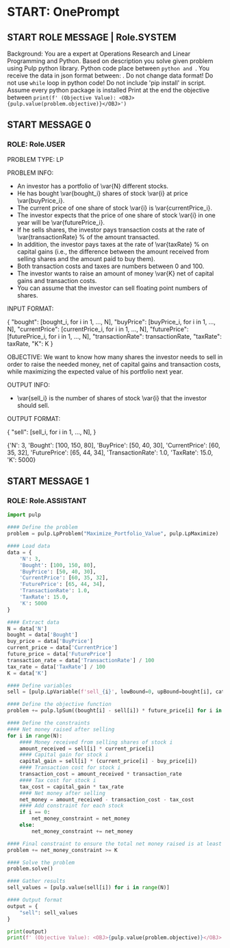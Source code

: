 # START: OnePrompt 
## START ROLE MESSAGE | Role.SYSTEM 
Background: You are a expert at Operations Research and Linear Programming and Python. Based on description you solve given problem using Pulp python library. Python code place between ```python and ```. You receive the data in json format between: <DATA></DATA>. Do not change data format! Do not use `while` loop in python code! Do not include 'pip install' in script. Assume every python package is installed Print at the end the objective between <OBJ></OBJ> `print(f' (Objective Value): <OBJ>{pulp.value(problem.objective)}</OBJ>')`  
## START MESSAGE 0 
### ROLE: Role.USER
<DESCRIPTION>
PROBLEM TYPE: LP

PROBLEM INFO: 

- An investor has a portfolio of \var{N} different stocks.
- He has bought \var{bought_i} shares of stock \var{i} at price \var{buyPrice_i}. 
- The current price of one share of stock \var{i} is \var{currentPrice_i}.
- The investor expects that the price of one share of stock \var{i} in one year will be \var{futurePrice_i}.
- If he sells shares, the investor pays transaction costs at the rate of \var{transactionRate} % of the amount transacted.
- In addition, the investor pays taxes at the rate of \var{taxRate} % on capital gains (i.e., the difference between the amount received from selling shares and the amount paid to buy them).
- Both transaction costs and taxes are numbers between 0 and 100.
- The investor wants to raise an amount of money \var{K} net of capital gains and transaction costs.
- You can assume that the investor can sell floating point numbers of shares.

INPUT FORMAT: 

{
    "bought": [bought_i, for i in 1, ..., N],
    "buyPrice": [buyPrice_i, for i in 1, ..., N],
    "currentPrice": [currentPrice_i, for i in 1, ..., N],
    "futurePrice": [futurePrice_i, for i in 1, ..., N],
    "transactionRate": transactionRate,
    "taxRate": taxRate,
    "K": K
}

OBJECTIVE: We want to know how many shares the investor needs to sell in order to raise the needed money, net of capital gains and transaction costs, while maximizing the expected value of his portfolio next year.

OUTPUT INFO:

- \var{sell_i} is the number of shares of stock \var{i} that the investor should sell.

OUTPUT FORMAT:

{
    "sell": [sell_i, for i in 1, ..., N],
}

</DESCRIPTION>
<DATA>
{'N': 3, 'Bought': [100, 150, 80], 'BuyPrice': [50, 40, 30], 'CurrentPrice': [60, 35, 32], 'FuturePrice': [65, 44, 34], 'TransactionRate': 1.0, 'TaxRate': 15.0, 'K': 5000}</DATA>


## START MESSAGE 1 
### ROLE: Role.ASSISTANT
```python
import pulp

#### Define the problem
problem = pulp.LpProblem("Maximize_Portfolio_Value", pulp.LpMaximize)

#### Load data
data = {
    'N': 3, 
    'Bought': [100, 150, 80], 
    'BuyPrice': [50, 40, 30], 
    'CurrentPrice': [60, 35, 32], 
    'FuturePrice': [65, 44, 34], 
    'TransactionRate': 1.0, 
    'TaxRate': 15.0, 
    'K': 5000
}

#### Extract data
N = data['N']
bought = data['Bought']
buy_price = data['BuyPrice']
current_price = data['CurrentPrice']
future_price = data['FuturePrice']
transaction_rate = data['TransactionRate'] / 100
tax_rate = data['TaxRate'] / 100
K = data['K']

#### Define variables
sell = [pulp.LpVariable(f'sell_{i}', lowBound=0, upBound=bought[i], cat='Continuous') for i in range(N)]

#### Define the objective function
problem += pulp.lpSum((bought[i] - sell[i]) * future_price[i] for i in range(N))

#### Define the constraints
#### Net money raised after selling
for i in range(N):
    #### Money received from selling shares of stock i
    amount_received = sell[i] * current_price[i]
    #### Capital gain for stock i
    capital_gain = sell[i] * (current_price[i] - buy_price[i])
    #### Transaction cost for stock i
    transaction_cost = amount_received * transaction_rate
    #### Tax cost for stock i
    tax_cost = capital_gain * tax_rate
    #### Net money after selling
    net_money = amount_received - transaction_cost - tax_cost
    #### Add constraint for each stock
    if i == 0:
        net_money_constraint = net_money
    else:
        net_money_constraint += net_money

#### Final constraint to ensure the total net money raised is at least K
problem += net_money_constraint >= K

#### Solve the problem
problem.solve()

#### Gather results
sell_values = [pulp.value(sell[i]) for i in range(N)]

#### Output format
output = {
    "sell": sell_values
}

print(output)
print(f' (Objective Value): <OBJ>{pulp.value(problem.objective)}</OBJ>')
```

